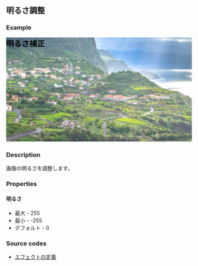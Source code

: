 ## 明るさ調整

### Example

![](https://raw.githubusercontent.com/b-editor/LearnBEditor/main/ja-JP/images/brightness-correction.jpg)

### Description

画像の明るさを調整します。

### Properties

#### 明るさ

* 最大 - 255
* 最小 - -255
* デフォルト - 0

### Source codes

* [エフェクトの定義](https://github.com/b-editor/BEditor/blob/main/src/libraries/BEditor.Primitive/Effects/PrimitiveImages/BrightnessCorrection.cs)